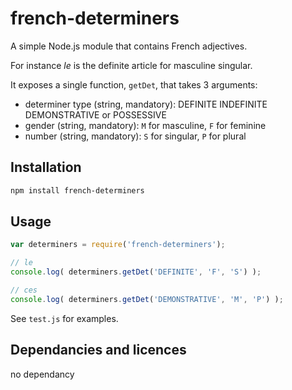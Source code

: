 # french-determiners

A simple Node.js module that contains French adjectives.

For instance _le_ is the definite article for masculine singular.

It exposes a single function, `getDet`, that takes 3 arguments:

* determiner type (string, mandatory): DEFINITE INDEFINITE DEMONSTRATIVE or POSSESSIVE
* gender (string, mandatory): `M` for masculine, `F` for feminine
* number (string, mandatory): `S` for singular, `P` for plural

## Installation 
```sh
npm install french-determiners
```

## Usage

```javascript
var determiners = require('french-determiners');

// le
console.log( determiners.getDet('DEFINITE', 'F', 'S') );

// ces
console.log( determiners.getDet('DEMONSTRATIVE', 'M', 'P') );
```

See `test.js` for examples.

## Dependancies and licences

no dependancy
